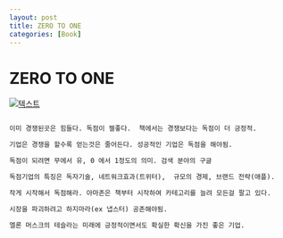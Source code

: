 ```yaml
---
layout: post
title: ZERO TO ONE
categories: [Book]
---
```


# ZERO TO ONE

[![텍스트](http://image.yes24.com/momo/TopCate413/MidCate007/41267180.jpg)](http://www.yes24.com/Product/Goods/14795766?scode=032&OzSrank=1)

```markdown

이미 경쟁된곳은 힘들다. 독점이 젤좋다.  책에서는 경쟁보다는 독점이 더 긍정적. 

기업은 경쟁을 할수록 얻는것은 줄어든다. 성공적인 기업은 독점을 해야됨.

독점이 되려면 무에서 유, 0 에서 1정도의 의미. 검색 분야의 구글

독점기업의 특징은 독자기술, 네트워크효과(트위터),  규모의 경제, 브랜드 전략(애플).

작게 시작해서 독점해라. 아마존은 책부터 시작하여 카테고리를 늘려 모든걸 팔고 있다.

시장을 파괴하려고 하지마라(ex 냅스터) 공존해야됨.

엘론 머스크의 테슬라는 미래에 긍정적이면서도 확실한 확신을 가진 좋은 기업.
```

